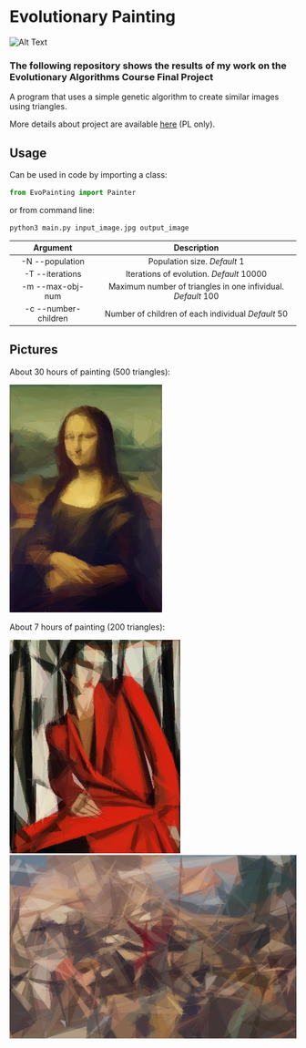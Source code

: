 # Evolutionary Painting

![Alt Text](results/animation.gif)

### The following repository shows the results of my  work on the Evolutionary Algorithms Course Final Project

A program that uses a simple genetic algorithm to create similar images using triangles.

More details about project are available [here](https://github.com/trytrihjyuki/university/blob/genetic-painting/S3/EvolutionaryAlgorithms/genetic-painting/raport/raport.pdf) (PL only).

## Usage
Can be used in code by importing a class:
```python
from EvoPainting import Painter
```
or from command line:
```bash
python3 main.py input_image.jpg output_image
```

| Argument        | Description           |
|:---------------:|:-------------:|
|  -N --population      |  Population size. *Default* 1 |
|  -T --iterations      | Iterations of evolution. *Default* 10000    |  
| -m --max-obj-num | Maximum number of triangles in one infividual. *Default* 100    | 
|-c --number-children | Number of children of each individual *Default* 50 |

## Pictures
About 30 hours of painting (500 triangles):

![alt test](results/150k1_100.png)

About 7 hours of painting (200 triangles):

![alt test](results/Lempicka70k.png)
![alt test](results/Matejko100k.png)